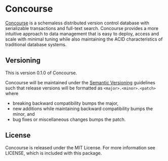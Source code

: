 # Concourse

[Concourse](http://cinchapi.org/concourse) is a schemaless distributed
version control database with serializable transactions and full-text
search. Concourse provides a more intuitive approach to data management
that is easy to deploy, access and scale with minimal tuning while also
maintaining the ACID characteristics of traditional database systems.

## Versioning

This is version 0.1.0 of Concourse.

Concourse will be maintained under the [Semantic Versioning](http://semver.org)
guidelines such that release versions will be formatted as `<major>.<minor>.<patch>`
where

* breaking backward compatibility bumps the major,
* new additions while maintaining backward compatibility bumps the minor, and
* bug fixes or miscellaneous changes bumps the patch.

## License

Concourse is released under the MIT License. For more information see LICENSE,
which is included with this package.